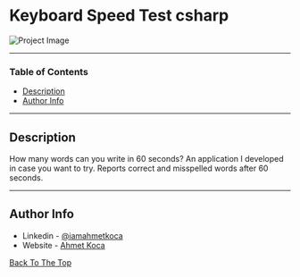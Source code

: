 # Keyboard Speed Test csharp

![Project Image](https://ahmetkoca.com.tr/keyboard-test.png)

---

### Table of Contents


- [Description](#description)
- [Author Info](#author-info)

---

## Description

How many words can you write in 60 seconds? An application I developed in case you want to try. Reports correct and misspelled words after 60 seconds. 



---











## Author Info

- Linkedin - [@iamahmetkoca](https://www.linkedin.com/in/iamahmetkoca/)
- Website - [Ahmet Koca](https://ahmetkoca.com.tr)

[Back To The Top](#read-me-template)
